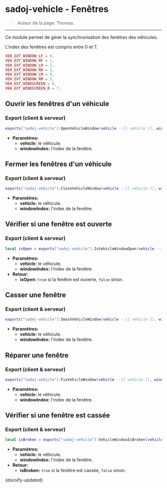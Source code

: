 # sadoj-vehicle - Fenêtres

> Auteur de la page: Thomas.

---

Ce module permet de gérer la synchronisation des fenêtres des véhicules.

L'index des fenêtres est compris entre 0 et 7.
```lua
VEH_EXT_WINDOW_LF = 0,
VEH_EXT_WINDOW_RF = 1,
VEH_EXT_WINDOW_LR = 2,
VEH_EXT_WINDOW_RR = 3,
VEH_EXT_WINDOW_LM = 4,
VEH_EXT_WINDOW_RM = 5,
VEH_EXT_WINDSCREEN = 6,
VEH_EXT_WINDSCREEN_R = 7,
```




## Ouvrir les fenêtres d'un véhicule


<!-- tabs:start -->
### **Export (client & serveur)**
```lua
exports["sadoj-vehicle"]:OpenVehicleWindow(vehicle --[[ vehicle ]], windowIndex --[[ number ]])
```
* **Paramètres:**
  * **vehicle:** le véhicule.
  * **windowIndex:** l'index de la fenêtre.
<!-- tabs:end -->

## Fermer les fenêtres d'un véhicule

<!-- tabs:start -->
### **Export (client & serveur)**
```lua
exports["sadoj-vehicle"]:CloseVehicleWindow(vehicle --[[ vehicle ]], windowIndex --[[ number ]])
```
* **Paramètres:**
  * **vehicle:** le véhicule.
  * **windowIndex:** l'index de la fenêtre.
<!-- tabs:end -->

## Vérifier si une fenêtre est ouverte

<!-- tabs:start -->
### **Export (client & serveur)**
```lua
local isOpen = exports["sadoj-vehicle"]:IsVehicleWindowOpen(vehicle --[[ vehicle ]], windowIndex --[[ number ]])
```
* **Paramètres:**
  * **vehicle:** le véhicule.
  * **windowIndex:** l'index de la fenêtre.
* **Retour:**
  * **isOpen:** `true` si la fenêtre est ouverte, `false` sinon.
<!-- tabs:end -->

## Casser une fenêtre

<!-- tabs:start -->
### **Export (client & serveur)**
```lua
exports["sadoj-vehicle"]:SmashVehicleWindow(vehicle --[[ vehicle ]], windowIndex --[[ number ]])
```
* **Paramètres:**
  * **vehicle:** le véhicule.
  * **windowIndex:** l'index de la fenêtre.
<!-- tabs:end -->

## Réparer une fenêtre

<!-- tabs:start -->
### **Export (client & serveur)**
```lua
exports["sadoj-vehicle"]:FixVehicleWindow(vehicle --[[ vehicle ]], windowIndex --[[ number ]])
```
* **Paramètres:**
  * **vehicle:** le véhicule.
  * **windowIndex:** l'index de la fenêtre.
<!-- tabs:end -->

## Vérifier si une fenêtre est cassée

<!-- tabs:start -->
### **Export (client & serveur)**
```lua
local isBroken = exports["sadoj-vehicle"]:VehicleWindowIsBroken(vehicle --[[ vehicle ]], windowIndex --[[ number ]])
```
* **Paramètres:**
  * **vehicle:** le véhicule.
  * **windowIndex:** l'index de la fenêtre.
* **Retour:**
  * **isBroken:** `true` si la fenêtre est cassée, `false` sinon.
<!-- tabs:end -->


{docsify-updated}
